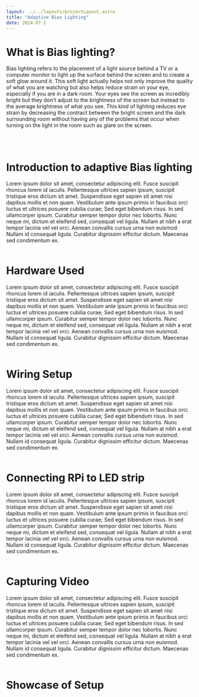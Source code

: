 ```yaml
---
layout: ../../layouts/projectLayout.astro
title: "Adaptive Bias Lighting"
date: 2024-07-1
---
```



# What is Bias lighting?
Bias lighting refers to the placement of a light source behind a TV or a computer monitor to light up the surface behind the screen and to create a soft glow around it. This soft light actually helps not only improve the quality of what you are watching but also helps reduce strain on your eye, especially if you are in a dark room. Your eyes see the screen as incredibly bright but they don't adjust to the brightness of the screen but instead to the average brightness of what you see. This kind of lighting reduces eye strain by decreasing the contract between the bright screen and the dark surrounding room without having any of the problems that occur when turning on the light in the room such as glare on the screen.  

<br/><br/>

# Introduction to adaptive Bias lighting
Lorem ipsum dolor sit amet, consectetur adipiscing elit. Fusce suscipit rhoncus lorem id iaculis. Pellentesque ultrices sapien ipsum, suscipit tristique eros dictum sit amet. Suspendisse eget sapien sit amet nisi dapibus mollis et non quam. Vestibulum ante ipsum primis in faucibus orci luctus et ultrices posuere cubilia curae; Sed eget bibendum risus. In sed ullamcorper ipsum. Curabitur semper tempor dolor nec lobortis. Nunc neque mi, dictum et eleifend sed, consequat vel ligula. Nullam at nibh a erat tempor lacinia vel vel orci. Aenean convallis cursus urna non euismod. Nullam id consequat ligula. Curabitur dignissim efficitur dictum. Maecenas sed condimentum ex.
<br/><br/>

# Hardware Used
Lorem ipsum dolor sit amet, consectetur adipiscing elit. Fusce suscipit rhoncus lorem id iaculis. Pellentesque ultrices sapien ipsum, suscipit tristique eros dictum sit amet. Suspendisse eget sapien sit amet nisi dapibus mollis et non quam. Vestibulum ante ipsum primis in faucibus orci luctus et ultrices posuere cubilia curae; Sed eget bibendum risus. In sed ullamcorper ipsum. Curabitur semper tempor dolor nec lobortis. Nunc neque mi, dictum et eleifend sed, consequat vel ligula. Nullam at nibh a erat tempor lacinia vel vel orci. Aenean convallis cursus urna non euismod. Nullam id consequat ligula. Curabitur dignissim efficitur dictum. Maecenas sed condimentum ex.
<br/><br/>

# Wiring Setup
Lorem ipsum dolor sit amet, consectetur adipiscing elit. Fusce suscipit rhoncus lorem id iaculis. Pellentesque ultrices sapien ipsum, suscipit tristique eros dictum sit amet. Suspendisse eget sapien sit amet nisi dapibus mollis et non quam. Vestibulum ante ipsum primis in faucibus orci luctus et ultrices posuere cubilia curae; Sed eget bibendum risus. In sed ullamcorper ipsum. Curabitur semper tempor dolor nec lobortis. Nunc neque mi, dictum et eleifend sed, consequat vel ligula. Nullam at nibh a erat tempor lacinia vel vel orci. Aenean convallis cursus urna non euismod. Nullam id consequat ligula. Curabitur dignissim efficitur dictum. Maecenas sed condimentum ex.
<br/><br/>

# Connecting RPi to LED strip
Lorem ipsum dolor sit amet, consectetur adipiscing elit. Fusce suscipit rhoncus lorem id iaculis. Pellentesque ultrices sapien ipsum, suscipit tristique eros dictum sit amet. Suspendisse eget sapien sit amet nisi dapibus mollis et non quam. Vestibulum ante ipsum primis in faucibus orci luctus et ultrices posuere cubilia curae; Sed eget bibendum risus. In sed ullamcorper ipsum. Curabitur semper tempor dolor nec lobortis. Nunc neque mi, dictum et eleifend sed, consequat vel ligula. Nullam at nibh a erat tempor lacinia vel vel orci. Aenean convallis cursus urna non euismod. Nullam id consequat ligula. Curabitur dignissim efficitur dictum. Maecenas sed condimentum ex.
<br/><br/>

# Capturing Video
Lorem ipsum dolor sit amet, consectetur adipiscing elit. Fusce suscipit rhoncus lorem id iaculis. Pellentesque ultrices sapien ipsum, suscipit tristique eros dictum sit amet. Suspendisse eget sapien sit amet nisi dapibus mollis et non quam. Vestibulum ante ipsum primis in faucibus orci luctus et ultrices posuere cubilia curae; Sed eget bibendum risus. In sed ullamcorper ipsum. Curabitur semper tempor dolor nec lobortis. Nunc neque mi, dictum et eleifend sed, consequat vel ligula. Nullam at nibh a erat tempor lacinia vel vel orci. Aenean convallis cursus urna non euismod. Nullam id consequat ligula. Curabitur dignissim efficitur dictum. Maecenas sed condimentum ex.
<br/><br/>

# Showcase of Setup
